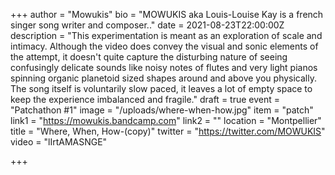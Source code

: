 +++
author = "Mowukis"
bio = "MOWUKIS aka Louis-Louise Kay  is a french singer song writer and composer.."
date = 2021-08-23T22:00:00Z
description = "This experimentation is meant as an exploration of scale and intimacy. Although the video does convey the visual and sonic elements of the attempt, it doesn't quite capture the disturbing nature of seeing confusingly delicate sounds like noisy notes of flutes and very light pianos spinning organic planetoid sized shapes around and above you physically. The song itself is voluntarily slow paced, it leaves a lot of empty space to keep the experience imbalanced and fragile."
draft = true
event = "Patchathon #1"
image = "/uploads/where-when-how.jpg"
item = "patch"
link1 = "https://mowukis.bandcamp.com"
link2 = ""
location = "Montpellier"
title = "Where, When, How-(copy)"
twitter = "https://twitter.com/MOWUKIS"
video = "lIrtAMASNGE"

+++
